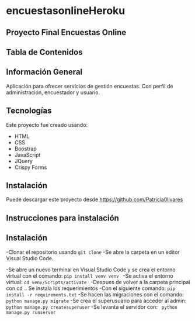 # encuestasonlineHeroku
## Proyecto Final Encuestas Online

## Tabla de Contenidos

## Información General 
Aplicación para ofrecer servicios de gestión encuestas. Con perfil de administración, encuestador y usuario.

## Tecnologías
Este proyecto fue creado usando:
* HTML
* CSS
* Boostrap
* JavaScript
* JQuery
* Crispy Forms

## Instalación
Puede descargar este proyecto desde https://github.com/Patricia0livares

## Instrucciones para instalación

## Instalación

-Clonar el repositorio usando ``` git clone ```
-Se abre la carpeta en un editor Visual Studio Code.

-Se abre un nuevo terminal en Visual Studio Code y se crea el entorno virtual con el comando:
```pip install venv venv ```
-Se activa el entorno virtual:
```cd venv/Scripts/activate ```
-Despues de volver a la carpeta principal con cd .. Se instala los requerimientos
-Con el siguiente comando:
```pip install -r requirements.txt```
-Se hacen las migraciones con el comando:
``` python manage.py migrate```
-Se crea el superusuario para acceder al admin:
```python manage.py createsuperuser```
-Se levanta el servidor con:
``` python manage.py runserver```
